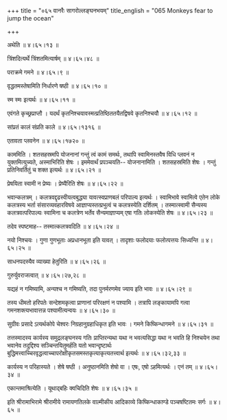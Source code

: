 +++
title = "०६५ वानरैः सागरोल्लङ्घनभयम्"
title_english = "065 Monkeys fear to jump the ocean"

+++


अथेति  ॥  ४।६५।१३  ॥   

  

त्रिंशदित्यर्थे त्रिंशतमित्यार्षम्  ॥  ४।६५।४८  ॥   

  

पराक्रमे गमने  ॥  ४।६५।९  ॥   

  

वृद्धतमस्तेषामिति निर्धारणे षष्ठी  ॥  ४।६५।१०  ॥   

  

स्म स्मः इत्यर्थः  ॥  ४।६५।११  ॥   

  

एवंगते कृच्छ्रप्राप्तौ । यदर्थं कृतनिश्चयावस्मत्प्रतिष्ठिततयैतद्विषये
कृतनिश्चयौ  ॥  ४।६५।१२  ॥   

  

सांप्रतं कालं संप्रति काले  ॥  ४।६५।१३१६  ॥   

  

एतावता प्लवनेन  ॥  ४।६५।१७२०  ॥   

  

काममिति । शतसहस्रमपि योजनानां गन्तुं त्वं कामं समर्थः, तथापि
स्वामिनस्तवैष विधि प्लवनं न युक्तमित्युच्यते, अस्माभिरिति शेषः ।
इममेवार्थं प्रपञ्चयति-- योजनानामिति । शतसहस्रमिति शेषः । गन्तुं
प्रतिनिवर्तितुं च शक्त इत्यर्थः  ॥  ४।६५।२१  ॥   

  

प्रेषयिता स्वामी न प्रेष्यः । प्रेष्यैरिति शेषः  ॥  ४।६५।२२  ॥   

  

भवान्कलत्रम् । कलत्रवद्दृढस्वीयत्वबुद्ध्या यावत्स्वप्राणबलं परिपाल्य
इत्यर्थः । स्वामिभावे स्वामित्वे एतेन लोके कलत्रस्य भर्ता
संसारव्यवहारविषये आज्ञाप्यस्तत्प्रभुत्वं च कलत्रस्येति दर्शितम् ।
तस्मात्स्वामी सैन्यस्य कलत्रवत्परिपाल्यः स्वामिना च कलत्रेण भर्तेव
सैन्यमाज्ञाप्यम् एषा गतिः लोकस्येति शेषः  ॥  ४।६५।२३ ॥   

  

तदेव स्पष्टमाह-- तस्मात्कलत्रवदिति  ॥  ४।६५।२४  ॥   

  

नयो निश्चयः । गुणा गुणभूताः अप्रधानभूता इति यावत् । तादृशाः फलोदयाः
फलोत्पत्तयः सिध्यन्ति  ॥  ४।६५।२५  ॥   

  

साधनपदस्यैव व्याख्या हेतुरिति  ॥  ४।६५।२६  ॥   

  

गुरुर्युवराजत्वात्  ॥  ४।६५।२७,२८  ॥   

  

यद्यहं न गमिष्यामि, अन्यश्च न गमिष्यति, तदा पुनर्मरणमेव ज्याय इति भावः
 ॥  ४।६५।२९  ॥   

  

तस्य धीमतो हरिपतेः सन्देशमकृत्वा प्राणानां परिरक्षणं न पश्यामि । तत्रापि
लङ्कायामपि गत्वा गमनशक्त्यभावात्तन्न पश्यामीत्यन्वयः  ॥  ४।६५।३०  ॥   

  

सुग्रीवः प्रसादे ऽत्यर्थकोपे चेश्वरः निग्रहानुग्रहाधिकृत इति भावः । गमने
किष्किन्धागमने  ॥  ४।६५।३१  ॥   

  

तत्तस्मादस्य कार्यस्य समुद्रलङ्घनस्य गतिः प्राप्तिरन्यथा यथा न
भवत्यसिद्धा यथा न भवति हि निश्चयेन तथा भवानेव तदुद्दिश्य
सञ्चिन्तयितुमर्हति यतो भवान्दृष्टार्थः
बुद्धिमत्त्वाच्चिरवृद्धत्वाच्चापरोक्षीकृतसमस्तकृत्याकृत्यतत्त्वार्थ
इत्यर्थः  ॥  ४।६५।३२,३३  ॥   

  

कार्यस्य न परिहास्यते । शेषे षष्ठी । अनुष्ठानमिति शेषो वा । एषः, एषो
ऽहमित्यर्थः । एनं तम्  ॥  ४।६५।३४  ॥   

  

एकान्तमाश्रित्येति । यूथाद्बहिः क्वचिदिति शेषः  ॥  ४।६५।३५  ॥   

  

इति श्रीरामाभिरामे श्रीरामीये रामायणतिलके वाल्मीकीय आदिकाव्ये
किष्किन्धाकाण्डे पञ्चषष्टितमः सर्गः  ॥  ४।६५  ॥   

  


